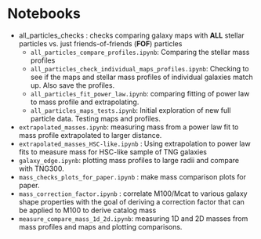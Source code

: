 # Notebooks
- all_particles_checks : checks comparing galaxy maps with **ALL** stellar particles vs. just friends-of-friends (**FOF**) particles 
   - `all_particles_compare_profiles.ipynb`: Comparing the stellar mass profiles 
   - `all_particles_check_individual_maps_profiles.ipynb`: Checking to see if the maps and stellar mass profiles of individual galaxies match up. Also save the profiles. 
   - `all_particles_fit_power_law.ipynb`: comparing fitting of power law to mass profile and extrapolating.
   - `all_particles_maps_tests.ipynb`: Initial exploration of new full particle data. Testing maps and profiles.
- `extrapolated_masses.ipynb`: measuring mass from a power law fit to mass profile extrapolated to larger distance.
- `extrapolated_masses_HSC-like.ipynb` : Using extrapolation to power law fits to measure mass for HSC-like sample of TNG galaxies
- `galaxy_edge.ipynb`: plotting mass profiles to large radii and compare with TNG300.
- `mass_checks_plots_for_paper.ipynb` : make mass comparison plots for paper.
- `mass_correction_factor.ipynb` : correlate M100/Mcat to various galaxy shape properties with the goal of deriving a correction factor that can be applied to M100 to derive catalog mass
- `measure_compare_mass_1d_2d.ipynb`: measuring 1D and 2D masses from mass profiles and maps and plotting comparisons.
